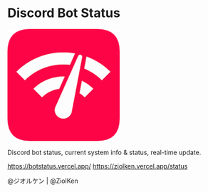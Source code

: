 # Discord Bot Status

<p align="left">
  <img src="https://raw.githubusercontent.com/ZiolKen/discord-bot-status/main/assets/ico.png" alt="Image" width="50%" />
</p>

Discord bot status, current system info & status, real-time update.

https://botstatus.vercel.app/
https://ziolken.vercel.app/status

@ジオルケン | @ZiolKen